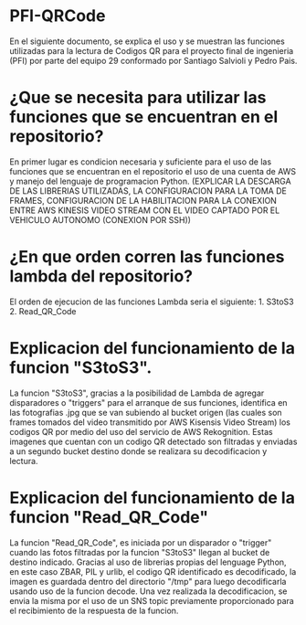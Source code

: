 # PFI-QRCode

En el siguiente documento, se explica el uso y se muestran las funciones utilizadas para la lectura de Codigos QR para el proyecto final de ingenieria (PFI) por parte del equipo 29 conformado por Santiago Salvioli y Pedro Pais.

# ¿Que se necesita para utilizar las funciones que se encuentran en el repositorio?

En primer lugar es condicion necesaria y suficiente para el uso de las funciones que se encuentran en el repositorio el uso de una cuenta de AWS y manejo del lenguaje de programacion Python.
(EXPLICAR LA DESCARGA DE LAS LIBRERIAS UTILIZADAS, LA CONFIGURACION PARA LA TOMA DE FRAMES, CONFIGURACION DE LA HABILITACION PARA LA CONEXION ENTRE AWS KINESIS VIDEO STREAM CON EL VIDEO CAPTADO POR EL VEHICULO AUTONOMO (CONEXION POR SSH))

# ¿En que orden corren las funciones lambda del repositorio?

El orden de ejecucion de las funciones Lambda seria el siguiente:
    1. S3toS3
    2. Read_QR_Code

# Explicacion del funcionamiento de la funcion "S3toS3".

La funcion "S3toS3", gracias a la posibilidad de Lambda de agregar disparadores o "triggers" para el arranque de sus funciones, identifica en las fotografias .jpg que se van subiendo al bucket origen (las cuales son frames tomados del video transmitido por AWS Kisensis Video Stream) los codigos QR por medio del uso del servicio de AWS Rekognition. Estas imagenes que cuentan con un codigo QR detectado son filtradas y enviadas a un segundo bucket destino donde se realizara su decodificacion y lectura.

# Explicacion del funcionamiento de la funcion "Read_QR_Code"

La funcion "Read_QR_Code", es iniciada por un disparador o "trigger" cuando las fotos filtradas por la funcion "S3toS3" llegan al bucket de destino indicado. Gracias al uso de librerias propias del lenguage Python, en este caso ZBAR, PIL y urlib, el codigo QR identificado es decodificado, la imagen es guardada dentro del directorio "/tmp" para luego decodificarla usando uso de la funcion decode. Una vez realizada la decodificacion, se envia la misma por el uso de un SNS topic previamente proporcionado para el recibimiento de la respuesta de la funcion.
